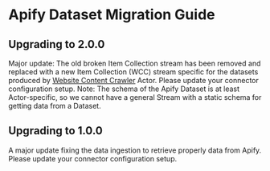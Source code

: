 # Apify Dataset Migration Guide

## Upgrading to 2.0.0

Major update: The old broken Item Collection stream has been removed and replaced with a new Item Collection (WCC) stream specific for the datasets produced by [Website Content Crawler](https://apify.com/apify/website-content-crawler) Actor. Please update your connector configuration setup. Note: The schema of the Apify Dataset is at least Actor-specific, so we cannot have a general Stream with a static schema for getting data from a Dataset.

## Upgrading to 1.0.0

A major update fixing the data ingestion to retrieve properly data from Apify.
Please update your connector configuration setup.